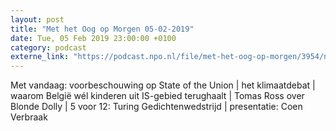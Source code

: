 ```yaml
---
layout: post
title: "Met het Oog op Morgen 05-02-2019"
date: Tue, 05 Feb 2019 23:00:00 +0100
category: podcast
externe_link: "https://podcast.npo.nl/file/met-het-oog-op-morgen/3954/nporadio1_met-het-oog-op-morgen_20190205_met-het-oog-op-morgen-05-02-2019_4RZ0HE.mp3"
---
```


Met vandaag: voorbeschouwing op State of the Union | het klimaatdebat | waarom België wél kinderen uit IS-gebied terughaalt | Tomas Ross over Blonde Dolly | 5 voor 12: Turing Gedichtenwedstrijd | presentatie: Coen Verbraak
